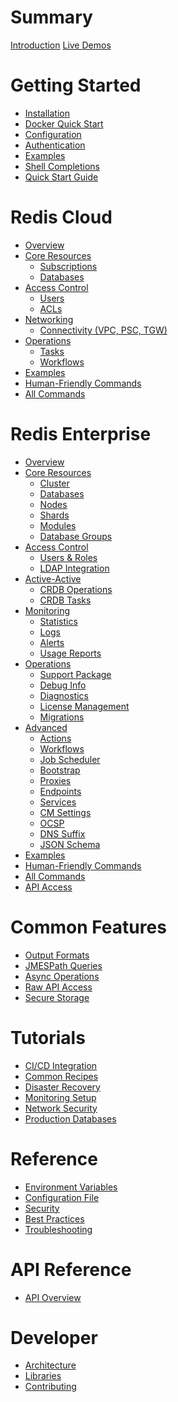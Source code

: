 # Summary

[Introduction](./introduction.md)
[Live Demos](./demos.md)

# Getting Started

- [Installation](./getting-started/installation.md)
- [Docker Quick Start](./getting-started/docker.md)
- [Configuration](./getting-started/configuration.md)
- [Authentication](./getting-started/authentication.md)
- [Examples](./getting-started/examples.md)
- [Shell Completions](./getting-started/shell-completions.md)
- [Quick Start Guide](./getting-started/quickstart.md)

# Redis Cloud

- [Overview](./cloud/overview.md)
- [Core Resources]()
  - [Subscriptions](./cloud/core-resources/subscriptions.md)
  - [Databases](./cloud/core-resources/databases.md)
- [Access Control]()
  - [Users](./cloud/access-control/users.md)
  - [ACLs](./cloud/access-control/acl.md)
- [Networking]()
  - [Connectivity (VPC, PSC, TGW)](./cloud/networking/connectivity.md)
- [Operations]()
  - [Tasks](./cloud/operations/tasks.md)
  - [Workflows](./cloud/operations/workflows.md)
- [Examples](./cloud/examples.md)
- [Human-Friendly Commands](./cloud/human-commands.md)
- [All Commands](./cloud/commands.md)

# Redis Enterprise

- [Overview](./enterprise/overview.md)
- [Core Resources]()
  - [Cluster](./enterprise/core-resources/cluster.md)
  - [Databases](./enterprise/core-resources/databases.md)
  - [Nodes](./enterprise/core-resources/nodes.md)
  - [Shards](./enterprise/core-resources/shards.md)
  - [Modules](./enterprise/core-resources/modules.md)
  - [Database Groups](./enterprise/core-resources/bdb-groups.md)
- [Access Control]()
  - [Users & Roles](./enterprise/access-control/users.md)
  - [LDAP Integration](./enterprise/access-control/ldap.md)
- [Active-Active]()
  - [CRDB Operations](./enterprise/active-active/crdb.md)
  - [CRDB Tasks](./enterprise/active-active/crdb-tasks.md)
- [Monitoring]()
  - [Statistics](./enterprise/monitoring/stats.md)
  - [Logs](./enterprise/monitoring/logs.md)
  - [Alerts](./enterprise/monitoring/alerts.md)
  - [Usage Reports](./enterprise/monitoring/usage-report.md)
- [Operations]()
  - [Support Package](./enterprise/operations/support-package.md)
  - [Debug Info](./enterprise/operations/debuginfo.md)
  - [Diagnostics](./enterprise/operations/diagnostics.md)
  - [License Management](./enterprise/operations/license.md)
  - [Migrations](./enterprise/operations/migration.md)
- [Advanced]()
  - [Actions](./enterprise/advanced/actions.md)
  - [Workflows](./enterprise/advanced/workflows.md)
  - [Job Scheduler](./enterprise/advanced/job-scheduler.md)
  - [Bootstrap](./enterprise/advanced/bootstrap.md)
  - [Proxies](./enterprise/advanced/proxy.md)
  - [Endpoints](./enterprise/advanced/endpoints.md)
  - [Services](./enterprise/advanced/services.md)
  - [CM Settings](./enterprise/advanced/cm-settings.md)
  - [OCSP](./enterprise/advanced/ocsp.md)
  - [DNS Suffix](./enterprise/advanced/suffix.md)
  - [JSON Schema](./enterprise/advanced/jsonschema.md)
- [Examples](./enterprise/examples.md)
- [Human-Friendly Commands](./enterprise/human-commands.md)
- [All Commands](./enterprise/commands.md)
- [API Access](./enterprise/api-access.md)

# Common Features

- [Output Formats](./common-features/output-formats.md)
- [JMESPath Queries](./common-features/jmespath-queries.md)
- [Async Operations](./common-features/async-operations.md)
- [Raw API Access](./common-features/raw-api.md)
- [Secure Storage](./common-features/secure-storage.md)

# Tutorials

- [CI/CD Integration](./tutorials/cicd.md)
- [Common Recipes](./tutorials/common-recipes.md)
- [Disaster Recovery](./tutorials/disaster-recovery.md)
- [Monitoring Setup](./tutorials/monitoring.md)
- [Network Security](./tutorials/network-security.md)
- [Production Databases](./tutorials/production-databases.md)

# Reference

- [Environment Variables](./reference/environment-variables.md)
- [Configuration File](./reference/config-file.md)
- [Security](./reference/security.md)
- [Best Practices](./reference/best-practices.md)
- [Troubleshooting](./reference/troubleshooting.md)

# API Reference

- [API Overview](./api-reference/api.md)

# Developer

- [Architecture](./developer/architecture.md)
- [Libraries](./developer/libraries.md)
- [Contributing](./developer/contributing.md)